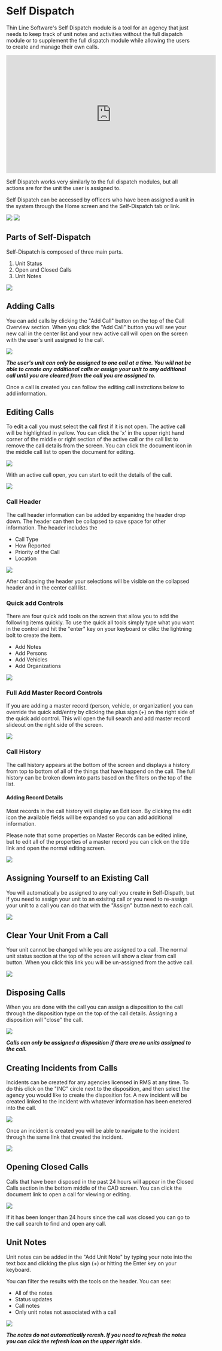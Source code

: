# Self Dispatch

Thin Line Software's Self Dispatch module is a tool for an agency that just needs to keep track of unit notes and activities without the full dispatch module or to supplement the full dispatch module while allowing the users to create and manage their own calls.

<iframe width="560" height="315" src="https://www.youtube.com/embed/ZDj-dMFgeqI" title="YouTube video player" frameborder="0" allow="accelerometer; autoplay; clipboard-write; encrypted-media; gyroscope; picture-in-picture" allowfullscreen></iframe>

Self Dispatch works very similarly to the full dispatch modules, but all actions are for the unit the user is assigned to.

Self Dispatch can be accessed by officers who have been assigned a unit in the system through the Home screen and the Self-Dispatch tab or link.

<img src="cad_selfdispatchlink1.png" />

<img src="cad_selfdispatchlink2.png" />

## Parts of Self-Dispatch

Self-Dispatch is composed of three main parts.

1. Unit Status
2. Open and Closed Calls
3. Unit Notes

<img src="cad_selfdispatchparts.png" />

## Adding Calls

You can add calls by clicking the "Add Call" button on the top of the Call Overview section.  When you click the "Add Call" button you will see your new call in the center list and your new active call will open on the screen with the user's unit assigned to the call.

<img src="cad_addcall.png" />

***The user's unit can only be assigned to one call at a time.  You will not be able to create any additional calls or assign your unit to any additional call until you are cleared from the call you are assigned to.***

Once a call is created you can follow the editing call instrctions below to add information.

## Editing Calls

To edit a call you must select the call first if it is not open.  The active call will be highlighted in yellow.  You can click the 'x' in the upper right hand corner of the middle or right section of the active call or the call list to remove the call details from the screen.  You can click the document icon in the middle call list to open the document for editing.

<img src="cad_editcall.png" />

With an active call open, you can start to edit the details of the call.

<img src="cad_editcall2.png" />

### Call Header

The call header information can be added by expanidng the header drop down.  The header can then be collapsed to save space for other information.  The header includes the

* Call Type
* How Reported
* Priority of the Call
* Location

<img src="cad_callheader.png" />

After collapsing the header your selections will be visible on the collapsed header and in the center call list.

### Quick add Controls

There are four quick add tools on the screen that allow you to add the following items quickly.  To use the quick all tools simply type what you want in the control and hit the "enter" key on your keyboard or clikc the lightning bolt to create the item.

* Add Notes
* Add Persons
* Add Vehicles
* Add Organizations

<img src="cad_quickaddcontrols.png" />

### Full Add Master Record Controls

If you are adding a master record (person, vehicle, or organization) you can override the quick add/entry by clicking the plus sign (+) on the right side of the quick add control.  This will open the full search and add master record slideout on the right side of the screen.

<img src="cad_fullmasteradd.png" />

### Call History

The call history appears at the bottom of the screen and displays a history from top to bottom of all of the things that have happend on the call.  The full history can be broken down into parts based on the filters on the top of the list.

#### Adding Record Details

Most records in the call history will display an Edit icon.  By clicking the edit icon the available fields will be expanded so you can add additional information.

Please note that some properties on Master Records can be edited inline, but to edit all of the properties of a master record you can click on the title link and open the normal editing screen.

<img src="cad_addingrecorddetails.png" />

## Assigning Yourself to an Existing Call

You will automatically be assigned to any call you create in Self-Dispath, but if you need to assign your unit to an exisitng call or you need to re-assign your unit to a call you can do that with the "Assign" button next to each call.

<img src="cad_assign.png" />

## Clear Your Unit From a Call

Your unit cannot be changed while you are assigned to a call.  The normal unit status section at the top of the screen will show a clear from call button.  When you click this link you will be un-assigned from the active call.

<img src="cad_clearunitfromcall.png" />

## Disposing Calls

When you are done with the call you can assign a disposition to the call through the disposition type on the top of the call details.  Assigning a disposition will "close" the call.

<img src="cad_calldisposition.png" />

***Calls can only be assigned a disposition if there are no units assigned to the call.***

## Creating Incidents from Calls

Incidents can be created for any agencies licensed in RMS at any time.  To do this click on the "INC" circle next to the disposition, and then select the agency you would like to create the disposition for.  A new incident will be created linked to the incident with whatever information has been enetered into the call.

<img src="cad_createincident.png" />

Once an incident is created you will be able to navigate to the incident through the same link that created the incident.

<img src="cad_navidatetocreatedincident.png" />

## Opening Closed Calls

Calls that have been disposed in the past 24 hours will appear in the Closed Calls section in the bottom middle of the CAD screen.  You can click the document link to open a call for viewing or editing.

<img src="cad_closedcalls.png" />

If it has been longer than 24 hours since the call was closed you can go to the call search to find and open any call.

## Unit Notes

Unit notes can be added in the "Add Unit Note" by typing your note into the text box and clicking the plus sign (+) or hitting the Enter key on your keyboard.

You can filter the results with the tools on the header.  You can see:

* All of the notes
* Status updates
* Call notes
* Only unit notes not associated with a call

<img src="cad_callnotefilter.png" />

***The notes do not automatically reresh.  If you need to refresh the notes you can click the refresh icon on the upper right side.***